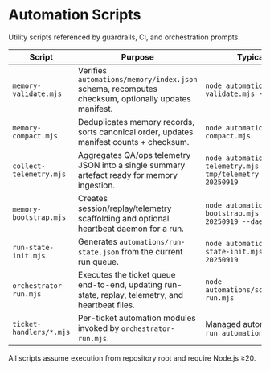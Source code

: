 # Automation Scripts

Utility scripts referenced by guardrails, CI, and orchestration prompts.

| Script | Purpose | Typical Invocation |
|--------|---------|--------------------|
| `memory-validate.mjs` | Verifies `automations/memory/index.json` schema, recomputes checksum, optionally updates manifest. | `node automations/scripts/memory-validate.mjs --write` |
| `memory-compact.mjs` | Deduplicates memory records, sorts canonical order, updates manifest counts + checksum. | `node automations/scripts/memory-compact.mjs` |
| `collect-telemetry.mjs` | Aggregates QA/ops telemetry JSON into a single summary artefact ready for memory ingestion. | `node automations/scripts/collect-telemetry.mjs --input tmp/telemetry --run-id RUN-20250919` |
| `memory-bootstrap.mjs` | Creates session/replay/telemetry scaffolding and optional heartbeat daemon for a run. | `node automations/scripts/memory-bootstrap.mjs --run-id RUN-20250919 --daemon` |
| `run-state-init.mjs` | Generates `automations/run-state.json` from the current run queue. | `node automations/scripts/run-state-init.mjs --run-id RUN-20250919` |
| `orchestrator-run.mjs` | Executes the ticket queue end-to-end, updating run-state, replay, telemetry, and heartbeat files. | `node automations/scripts/orchestrator-run.mjs` |
| `ticket-handlers/*.mjs` | Per-ticket automation modules invoked by `orchestrator-run.mjs`. | Managed automatically; run via `npm run automation:run:queue` |

All scripts assume execution from repository root and require Node.js ≥20.

